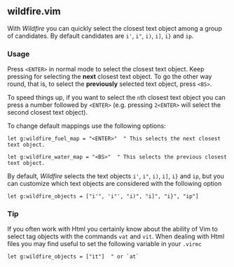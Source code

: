 ## wildfire.vim

With *Wildfire* you can quickly select the closest text object among a group of candidates. By
default candidates are `i'`, `i"`, `i)`, `i]`, `i}` and `ip`.

### Usage

Press `<ENTER>` in normal mode to select the closest text object. Keep pressing for selecting the
**next** closest text object. To go the other way round, that is, to select the **previously**
selected text object, press `<BS>`.

To speed things up, if you want to select the `n`th closest text object you can press a number
followed by `<ENTER>` (e.g. pressing `2<ENTER>` will select the second closest text
object).

To change default mappings use the following options:

```vim
let g:wildfire_fuel_map = "<ENTER>"  " This selects the next closest text object.

let g:wildfire_water_map = "<BS>"  " This selects the previous closest text object.
```

By default, *Wildfire* selects the text objects `i'`, `i"`, `i)`, `i]`, `i}` and `ip`, but you can
customize which text objects are considered with the following option

```vim
let g:wildfire_objects = ["i'", 'i"', "i)", "i]", "i}", "ip"]
```

### Tip

If you often work with Html you certainly know about the ability of Vim to select tag objects with
the commands `vat` and `vit`. When dealing with Html files you may find useful to set the
following variable in your `.virmc`

```                                    vim
let g:wildfire_objects = ["it"]  " or `at`
```





